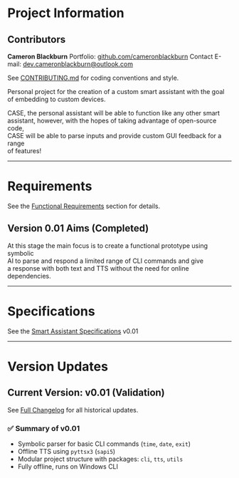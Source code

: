 # Project Information

## Contributors

**Cameron Blackburn**
Portfolio: [github.com/cameronblackburn](https://github.com/cameronblackburn)
Contact E-mail: dev.cameronblackburn@outlook.com

See [CONTRIBUTING.md](CONTRIBUTING.md) for coding conventions and style.


Personal project for the creation of a custom smart assistant with the goal of embedding to custom devices.

CASE, the personal assistant will be able to function like any other smart\
 assistant, however, with the hopes of taking advantage of open-source code,\
 CASE will be able to parse inputs and provide custom GUI feedback for a range\
 of features!

---

# Requirements

See the [Functional Requirements](Documents/requirements.md#functional-requirements) section for details.

## Version 0.01 Aims (Completed)

At this stage the main focus is to create a functional prototype using symbolic \
AI to parse and respond a limited range of CLI commands and give\
 a response with both text and TTS without the need for online dependencies.

---

 # Specifications

 See the [Smart Assistant Specifications](Documents/specifications.md#version-001) v0.01


---

# Version Updates

## Current Version: v0.01 (Validation)

See [Full Changelog](Documents/changelog.md#version-001) for all historical updates.

### ✅ Summary of v0.01
- Symbolic parser for basic CLI commands (`time`, `date`, `exit`)
- Offline TTS using `pyttsx3` (`sapi5`)
- Modular project structure with packages: `cli`, `tts`, `utils`
- Fully offline, runs on Windows CLI

